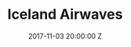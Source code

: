 ---
title: Iceland Airwaves
date: 2017-11-03 20:00:00 Z
venue: Iceland Airwaves
location: Reykjavik
tickets: http://icelandairwaves.is/
country: Iceland
---